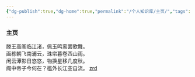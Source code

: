 ```yaml
---
{"dg-publish":true,"dg-home":true,"permalink":"/个人知识库/主页/","tags":["gardenEntry"],"dgPassFrontmatter":true}
---
```



### 主页
滕王高阁临江渚，佩玉鸣鸾罢歌舞。  
画栋朝飞南浦云，珠帘暮卷西山雨。  
闲云潭影日悠悠，物换星移几度秋。  
阁中帝子今何在？槛外长江空自流。
[zrd](zrd.md)